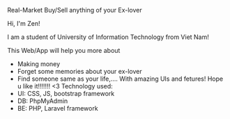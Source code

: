  Real-Market
Buy/Sell anything of your Ex-lover

Hi, I'm Zen!

I am a student of University of Information Technology from Viet Nam!


This Web/App will help you more about 
- Making money
- Forget some memories about your ex-lover
- Find someone same as your life,....
With amazing UIs and fetures!
Hope u like it!!!!!!! <3
Technology used: 
- UI: CSS, JS, bootstrap framework
- DB: PhpMyAdmin
- BE: PHP, Laravel framework
